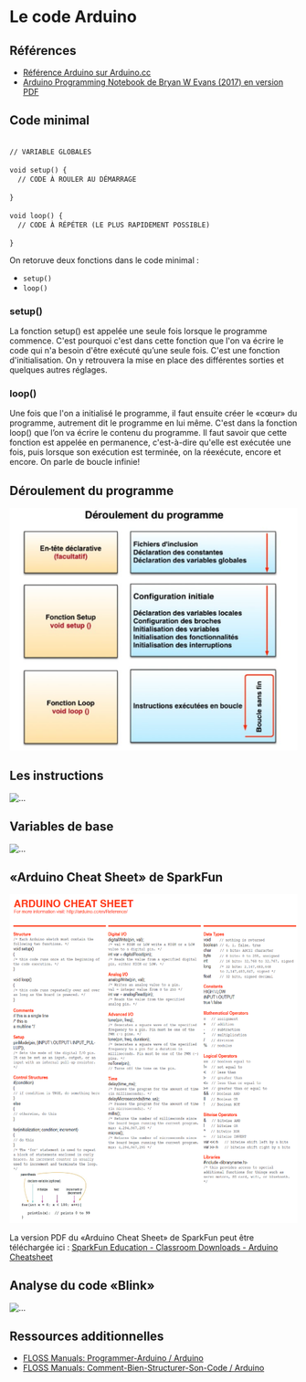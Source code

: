# Le code Arduino

## Références

* [Référence Arduino sur Arduino.cc](https://www.arduino.cc/reference/en/)
* [Arduino Programming Notebook de Bryan W Evans (2017) en version PDF](../pdf/arduino_programming_notebook-bryan_w_evans.pdf)


## Code minimal

```arduino

// VARIABLE GLOBALES

void setup() {
  // CODE À ROULER AU DÉMARRAGE

}

void loop() {
  // CODE À RÉPÉTER (LE PLUS RAPIDEMENT POSSIBLE)

}
```
On retoruve deux fonctions dans le code minimal : 
* `setup()`
* `loop()`

### setup()

La fonction setup() est appelée une seule fois lorsque le programme commence. C'est pourquoi c'est dans cette fonction que l'on va écrire le code qui n'a besoin d'être exécuté qu’une seule fois. C'est une  fonction d'initialisation. On y retrouvera la mise en place des différentes sorties et quelques autres réglages.

### loop()

Une fois que l'on a initialisé le programme, il faut ensuite créer le «cœur» du programme, autrement dit le programme en lui même. C'est dans la fonction loop() que l’on va écrire le contenu du programme. Il faut savoir que cette fonction est appelée en permanence, c'est-à-dire qu'elle est exécutée une fois, puis lorsque son exécution est terminée, on la réexécute, encore et encore. On parle de boucle infinie!

## Déroulement du programme

![...](./Slide1.SVG)

## Les instructions 


![...](./Slide3.SVG)

## Variables de base

![...](./Slide4.SVG)

## «Arduino Cheat Sheet» de SparkFun

![Capture d'écran du «Arduino Cheat Sheet» de SparkFun](./sparkfun_arduino_cheat_sheat.png)

La version PDF du «Arduino Cheat Sheet» de SparkFun peut être téléchargée ici : [SparkFun Education - Classroom Downloads - Arduino Cheatsheet](https://sparkfuneducation.com/classroom-downloads/arduino-cheatsheet.html)

## Analyse du code «Blink»

![...](./Slide5.SVG)

## Ressources additionnelles

* [FLOSS Manuals: Programmer-Arduino / Arduino](https://fr.flossmanuals.net/arduino/programmer-arduino/)
* [FLOSS Manuals: Comment-Bien-Structurer-Son-Code / Arduino](https://fr.flossmanuals.net/arduino/comment-bien-structurer-son-code/)
